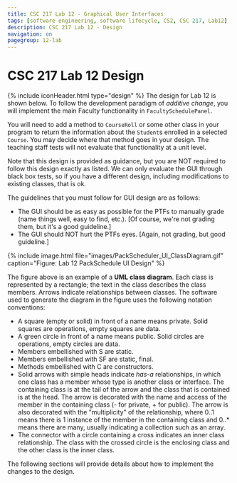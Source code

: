 ```yaml
---
title: CSC 217 Lab 12 - Graphical User Interfaces
tags: [software engineering, software lifecycle, CS2, CSC 217, Lab12]
description: CSC 217 Lab 12 - Design
navigation: on
pagegroup: 12-lab
---
```

# CSC 217 Lab 12 Design
{% include iconHeader.html type="design" %}
The design for Lab 12 is shown below.  To follow the development paradigm of *additive change*, you will implement the main Faculty functionality in `FacultySchedulePanel`.  

You will need to add a method to `CourseRoll` or some other class in your program to return the information about the `Student`s enrolled in a selected `Course`.  You may decide where that method goes in your design.  The teaching staff tests will not evaluate that functionality at a unit level.

Note that this design is provided as guidance, but you are NOT required to follow this design exactly as listed.  We can only evaluate the GUI through black box tests, so if you have a different design, including modifications to existing classes, that is ok.

The guidelines that you must follow for GUI design are as follows:

  * The GUI should be as easy as possible for the PTFs to manually grade (name things well, easy to find, etc.). [Of course, we're not grading them, but it's a good guideline.]
  * The GUI should NOT hurt the PTFs eyes. [Again, not grading, but good guideline.]

{% include image.html file="images/PackScheduler_UI_ClassDiagram.gif" caption="Figure: Lab 12 PackSchedule UI Design" %} 

The figure above is an example of a **UML class diagram**. Each class is represented by a rectangle; the text in the class describes the class members. Arrows indicate relationships between classes. The software used to generate the diagram in the figure uses the following notation conventions:

  * A square (empty or solid) in front of a name means private. Solid squares are operations, empty squares are data.
  * A green circle in front of a name means public. Solid circles are operations, empty circles are data.
  * Members embellished with S are static. 
  * Members embellished with SF are static, final. 
  * Methods embellished with C are constructors. 
  * Solid arrows with simple heads indicate *has-a* relationships, in which one class has a member whose type is another class or interface. The containing class is at the tail of the arrow and the class that is contained is at the head. The arrow is decorated with the name and access of the member in the containing class (- for private, + for public). The arrow is also decorated with the "multiplicity" of the relationship, where 0..1 means there is 1 instance of the member in the containing class and 0..* means there are many, usually indicating a collection such as an array. 
  * The connector with a circle containing a cross indicates an inner class relationship.  The class with the crossed circle is the enclosing class and the other class is the inner class.

The following sections will provide details about how to implement the changes to the design.

